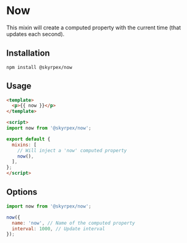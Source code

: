 # Now

This mixin will create a computed property with the current time (that updates each second).

## Installation

`npm install @skyrpex/now`

## Usage

```html
<template>
  <p>{{ now }}</p>
</template>

<script>
import now from '@skyrpex/now';

export default {
  mixins: [
    // Will inject a 'now' computed property
    now(),
  ],
};
</script>
```

## Options

```js
import now from '@skyrpex/now';

now({
  name: 'now', // Name of the computed property
  interval: 1000, // Update interval
});
```
